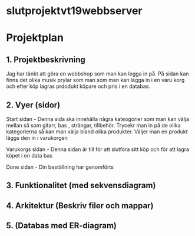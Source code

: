 # slutprojektvt19webbserver

# Projektplan

## 1. Projektbeskrivning
Jag har tänkt att göra en webbshop som man kan logga in på. På sidan kan finns det olika musik prylar som man 
som man kan lägga in i en varu korg och efter köp lagras prdodukt köpare och pris i en databas.  

## 2. Vyer (sidor)
Start sidan - Denna sida ska innehålla några kateogorier som man kan välja mellan så som gitarr, bas , strängar, tillbehör.
Trycekr man in på de olika kategorierna så kan man välja bland olika produkter. Väljer man en produkt läggs den in i
varukorgen

Varukorgs sidan - Denna sidan är till för att slutföra sitt köp och för att lagra köpet i en data bas

Done sidan - Din beställning har genomförts

## 3. Funktionalitet (med sekvensdiagram)
## 4. Arkitektur (Beskriv filer och mappar)
## 5. (Databas med ER-diagram)

